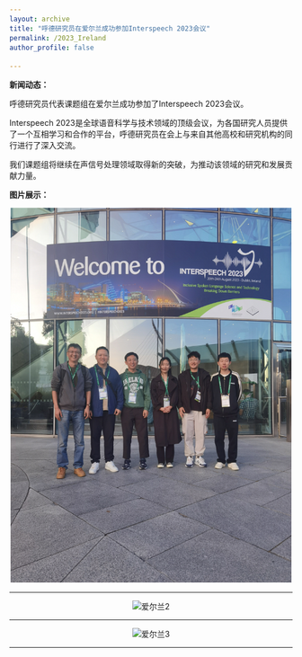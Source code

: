 ```yaml
---
layout: archive
title: "呼德研究员在爱尔兰成功参加Interspeech 2023会议"
permalink: /2023_Ireland
author_profile: false

---
```


**新闻动态：**

呼德研究员代表课题组在爱尔兰成功参加了Interspeech 2023会议。

Interspeech 2023是全球语音科学与技术领域的顶级会议，为各国研究人员提供了一个互相学习和合作的平台，呼德研究员在会上与来自其他高校和研究机构的同行进行了深入交流。

我们课题组将继续在声信号处理领域取得新的突破，为推动该领域的研究和发展贡献力量。



**图片展示：**

<div align="center">
  <img src="/images/爱尔兰1.jpg" alt="爱尔兰1" width="500">
</div>


---

<div align="center">
  <img src="/images/爱尔兰2.jpg" alt="爱尔兰2" width="500">
</div>

---


<div align="center">
  <img src="/images/爱尔兰3.jpg" alt="爱尔兰3" width="500">
</div>


---
